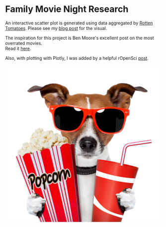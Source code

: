 Family Movie Night Research
=====================

An interactive scatter plot is generated using data aggregated by [Rotten Tomatoes](http://www.rottentomatoes.com).  Please see my [blog post](http://www.wisdomordata.com/streaming-data-consciousness/2015/1/10/family-movie-night-1) for the visual.

The inspiration for this project is Ben Moore's excellent post on the most overrated movies.  
Read it [here](https://benjaminlmoore.wordpress.com/2014/05/05/what-are-the-most-overrated-films/).

Also, with plotting with Plotly, I was added by a helpful rOpenSci [post](http://ropensci.org/blog/2014/04/17/plotly/).


![My Figure](images/moviedog.jpg)
